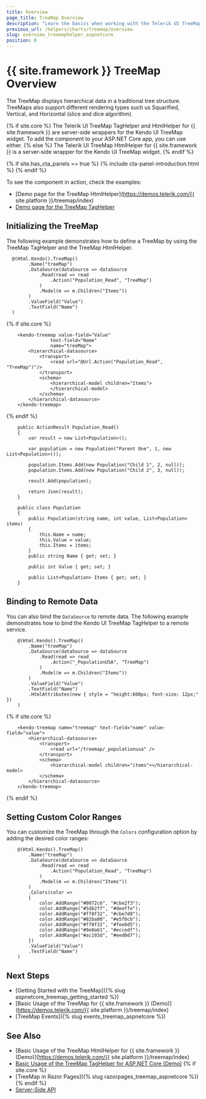 ```yaml
---
title: Overview
page_title: TreeMap Overview
description: "Learn the basics when working with the Telerik UI TreeMap component for {{ site.framework }}."
previous_url: /helpers/charts/treemap/overview
slug: overview_treemaphelper_aspnetcore
position: 0
---
```


# {{ site.framework }} TreeMap Overview

The TreeMap displays hierarchical data in a traditional tree structure. TreeMaps also support different rendering types such us Squarified, Vertical, and Horizontal (slice and dice algorithm).

{% if site.core %}
The Telerik UI TreeMap TagHelper and HtmlHelper for {{ site.framework }} are server-side wrappers for the Kendo UI TreeMap widget. To add the component to your ASP.NET Core app, you can use either.
{% else %}
The Telerik UI TreeMap HtmlHelper for {{ site.framework }} is a server-side wrapper for the Kendo UI TreeMap widget.
{% endif %}

{% if site.has_cta_panels == true %}
{% include cta-panel-introduction.html %}
{% endif %}

To see the component in action, check the examples:

* [Demo page for the TreeMap HtmlHelper](https://demos.telerik.com/{{ site.platform }}/treemap/index)
* [Demo page for the TreeMap TagHelper](https://demos.telerik.com/aspnet-core/treemap/tag-helper)

## Initializing the TreeMap

The following example demonstrates how to define a TreeMap by using the TreeMap TagHelper and the TreeMap HtmlHelper.

```HtmlHelper
  @(Html.Kendo().TreeMap()
        .Name("treeMap")
        .DataSource(dataSource => dataSource
            .Read(read => read
                .Action("Population_Read", "TreeMap")
            )
            .Model(m => m.Children("Items"))
        )
        .ValueField("Value")
        .TextField("Name")
  )
```
{% if site.core %}
```TagHelper
    <kendo-treemap value-field="Value" 
                text-field="Name" 
                name="treeMap">
        <hierarchical-datasource>
            <transport>
                <read url="@Url.Action("Population_Read", "TreeMap")"/>
            </transport>
            <schema>
                <hierarchical-model children="Items">
                </hierarchical-model>
            </schema>
        </hierarchical-datasource>
    </kendo-treemap>
```
{% endif %}
```Controler
    public ActionResult Population_Read()
    {
        var result = new List<Population>();

        var population = new Population("Parent One", 1, new List<Population>());

        population.Items.Add(new Population("Child 1", 2, null));
        population.Items.Add(new Population("Child 2", 3, null));

        result.Add(population);

        return Json(result);
    }
```
```Model
    public class Population
    {
        public Population(string name, int value, List<Population> items)
        {
            this.Name = name;
            this.Value = value;
            this.Items = items;
        }
        public string Name { get; set; }

        public int Value { get; set; }

        public List<Population> Items { get; set; }
    }
```

## Binding to Remote Data

You can also bind the `DataSource` to remote data. The following example demonstrates how to bind the Kendo UI TreeMap TagHelper to a remote service.

```HtmlHelper
    @(Html.Kendo().TreeMap()
        .Name("treeMap")
        .DataSource(dataSource => dataSource
            .Read(read => read
                .Action("_PopulationUSA", "TreeMap")
            )
            .Model(m => m.Children("Items"))
        )
        .ValueField("Value")
        .TextField("Name")
        .HtmlAttributes(new { style = "height:600px; font-size: 12px;" })
    )
```
{% if site.core %}
```TagHelper
    <kendo-treemap name="treemap" text-field="name" value-field="value">
        <hierarchical-datasource>
            <transport>
                <read url="/treemap/_populationusa" />
            </transport>
            <schema>
                <hierarchical-model children="items"></hierarchical-model>
            </schema>
        </hierarchical-datasource>
    </kendo-treemap>
```
{% endif %}

## Setting Custom Color Ranges

You can customize the TreeMap through the `Colors` configuration option by adding the desired color ranges:

```HtmlHelper
    @(Html.Kendo().TreeMap()
        .Name("treeMap")
        .DataSource(dataSource => dataSource
            .Read(read => read
                .Action("Population_Read", "TreeMap")
            )
            .Model(m => m.Children("Items"))
        )
        .Colors(color =>
        {
            color.AddRange("#0072c6", "#cbe2f3");
            color.AddRange("#5db2ff", "#deeffe");
            color.AddRange("#ff8f32", "#cbe7d0");
            color.AddRange("#82ba00", "#e5f0cb");
            color.AddRange("#ff8f32", "#fee8d5");
            color.AddRange("#9e0a61", "#eccedf");
            color.AddRange("#ac193d", "#eed0d7");
        })
        .ValueField("Value")
        .TextField("Name")
    )
```

## Next Steps
* [Getting Started with the TreeMap]({% slug aspnetcore_treemap_getting_started %})
* [Basic Usage of the TreeMap for {{ site.framework }} (Demo)](https://demos.telerik.com/{{ site.platform }}/treemap/index)
* [TreeMap Events]({% slug events_treemap_aspnetcore %})

## See Also
* [Basic Usage of the TreeMap HtmlHelper for {{ site.framework }} (Demo)](https://demos.telerik.com/{{ site.platform }}/treemap/index)
* [Basic Usage of the TreeMap TagHelper for ASP.NET Core (Demo)](https://demos.telerik.com/aspnet-core/treemap/tag-helper)
{% if site.core %}
* [TreeMap in Razor Pages]({% slug razorpages_treemap_aspnetcore %})
{% endif %}
* [Server-Side API](/api/treemap)
